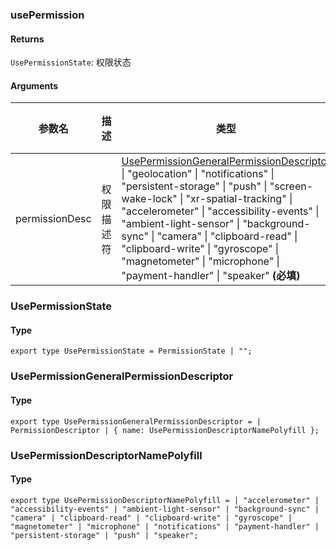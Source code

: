 ### usePermission

#### Returns
`UsePermissionState`: 权限状态

#### Arguments
|参数名|描述|类型|默认值|
|---|---|---|---|
|permissionDesc|权限描述符|[UsePermissionGeneralPermissionDescriptor](#UsePermissionGeneralPermissionDescriptor) \| "geolocation" \| "notifications" \| "persistent-storage" \| "push" \| "screen-wake-lock" \| "xr-spatial-tracking" \| "accelerometer" \| "accessibility-events" \| "ambient-light-sensor" \| "background-sync" \| "camera" \| "clipboard-read" \| "clipboard-write" \| "gyroscope" \| "magnetometer" \| "microphone" \| "payment-handler" \| "speaker"  **(必填)**|-|

### UsePermissionState

#### Type

`export type UsePermissionState = PermissionState | "";`


### UsePermissionGeneralPermissionDescriptor

#### Type

`export type UsePermissionGeneralPermissionDescriptor =
  | PermissionDescriptor
  | { name: UsePermissionDescriptorNamePolyfill };`


### UsePermissionDescriptorNamePolyfill

#### Type

`export type UsePermissionDescriptorNamePolyfill =
  | "accelerometer"
  | "accessibility-events"
  | "ambient-light-sensor"
  | "background-sync"
  | "camera"
  | "clipboard-read"
  | "clipboard-write"
  | "gyroscope"
  | "magnetometer"
  | "microphone"
  | "notifications"
  | "payment-handler"
  | "persistent-storage"
  | "push"
  | "speaker";`
